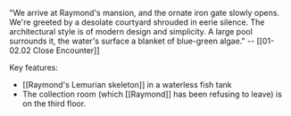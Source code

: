 "We arrive at Raymond's mansion, and the ornate iron gate slowly opens. We're greeted by a desolate courtyard shrouded in eerie silence. The architectural style is of modern design and simplicity. A large pool surrounds it, the water's surface a blanket of blue-green algae." -- [[01-02.02 Close Encounter]]

Key features:
* [[Raymond's Lemurian skeleton]] in a waterless fish tank
* The collection room (which [[Raymond]] has been refusing to leave) is on the third floor.
